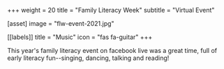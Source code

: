 +++
weight = 20
title = "Family Literacy Week"
subtitle = "Virtual Event"

[asset]
  image = "flw-event-2021.jpg"
  
[[labels]]
  title = "Music"
  icon = "fas fa-guitar"
+++

This year's family literacy event on facebook live was a great time, full of early literacy fun--singing, dancing, talking and reading!
